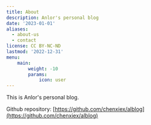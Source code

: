 ```yaml
---
title: About
description: Anlor's personal blog
date: '2023-01-01'
aliases:
  - about-us
  - contact
license: CC BY-NC-ND
lastmod: '2022-12-31'
menu:
    main: 
        weight: -10
        params:
            icon: user
---
```


This is Anlor's personal blog.

Github repository: [https://github.com/chenxiex/alblog](https://github.com/chenxiex/alblog)